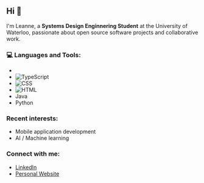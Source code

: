 ## Hi 👋

I'm Leanne, a **Systems Design Enginnering Student** at the University of Waterloo, passionate about open source software projects and collaborative work.

### 💻 Languages and Tools:
- <img src="https://upload.wikimedia.org/wikipedia/commons/6/6a/JavaScript-logo.png" height="1rem"/>
- ![TypeScript](https://upload.wikimedia.org/wikipedia/commons/thumb/4/4c/Typescript_logo_2020.svg/2048px-Typescript_logo_2020.svg.png)
- ![CSS](https://cdn4.iconfinder.com/data/icons/iconsimple-programming/512/css-512.png)
- ![HTML](https://cdn-icons-png.flaticon.com/512/732/732212.png)
- Java
- Python

### Recent interests:
- Mobile application development
- AI / Machine learning

### Connect with me:
- [LinkedIn](https://www.linkedin.com/in/sooyeunleanne/)
- [Personal Website](https://sooyeunleanne.github.io/)
